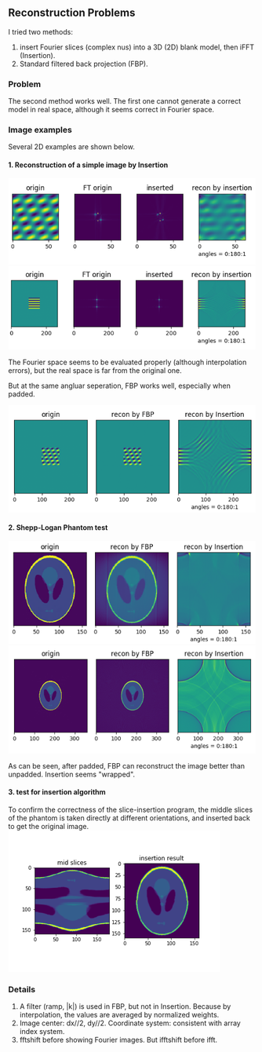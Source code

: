 ## Reconstruction Problems

I tried two methods:
1. insert Fourier slices (complex nus) into a 3D (2D) blank model, then iFFT (Insertion).
2. Standard filtered back projection (FBP).

### Problem
The second method works well. The first one cannot generate a correct model in real space, although it seems correct in Fourier space.

### Image examples
Several 2D examples are shown below.
#### 1. Reconstruction of a simple image by Insertion
![2 sins](imgs/sin3_FT.png)
![1 sins padded](imgs/sin3_FT_pad.png)

The Fourier space seems to be evaluated properly (although interpolation errors), but the real space is far from the original one.

But at the same angluar seperation, FBP works well, especially when padded.

![2 sins](imgs/sin_pad.png)

#### 2. Shepp-Logan Phantom test
![](imgs/phan3.png)
![](imgs/phan3_pad.png)

As can be seen, after padded, FBP can reconstruct the image better than unpadded. Insertion seems "wrapped".

#### 3. test for insertion algorithm

To confirm the correctness of the slice-insertion program, the middle slices of the phantom is taken directly at different orientations, and inserted back to get the original image.
![](imgs/mid_slice_insertion.png)

### Details 
1. A filter (ramp, |k|) is used in FBP, but not in Insertion. Because by interpolation, the values are averaged by normalized weights.
2. Image center: dx//2, dy//2. Coordinate system: consistent with array index system.
3. fftshift before showing Fourier images. But ifftshift before ifft.

